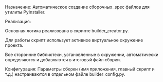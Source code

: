 Назначение:
Автоматическое создание сборочных .spec файлов для утилиты PyInstaller.

Реализация:

Основная логика реализована в скрипте builder_creator.py.

Для работы скрипт использует активное виртуальное окружение проекта.

Все сторонние библиотеки, установленные в окружении, автоматически определяются и добавляются в итоговый файл сборки.

Конфигурация:
Параметры сборки (имя приложения, главный скрипт и т.д.) настраиваются в отдельном файле builder_config.py.
